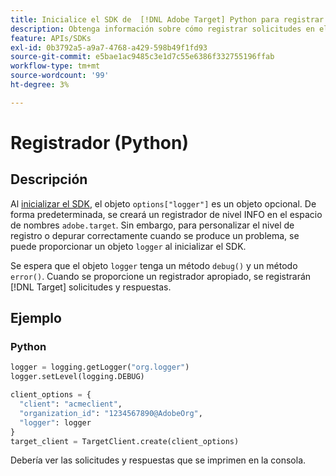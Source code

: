 ```yaml
---
title: Inicialice el SDK de  [!DNL Adobe Target] Python para registrar solicitudes
description: Obtenga información sobre cómo registrar solicitudes en el SDK de  [!DNL Adobe Target] Python.
feature: APIs/SDKs
exl-id: 0b3792a5-a9a7-4768-a429-598b49f1fd93
source-git-commit: e5bae1ac9485c3e1d7c55e6386f332755196ffab
workflow-type: tm+mt
source-wordcount: '99'
ht-degree: 3%

---
```


# Registrador (Python)

## Descripción

Al [inicializar el SDK](initialize-sdk.md), el objeto `options["logger"]` es un objeto opcional. De forma predeterminada, se creará un registrador de nivel INFO en el espacio de nombres `adobe.target`. Sin embargo, para personalizar el nivel de registro o depurar correctamente cuando se produce un problema, se puede proporcionar un objeto `logger` al inicializar el SDK.

Se espera que el objeto `logger` tenga un método `debug()` y un método `error()`. Cuando se proporcione un registrador apropiado, se registrarán [!DNL Target] solicitudes y respuestas.

## Ejemplo

### Python

```python {line-numbers="true"}
logger = logging.getLogger("org.logger")
logger.setLevel(logging.DEBUG)

client_options = {
  "client": "acmeclient",
  "organization_id": "1234567890@AdobeOrg",
  "logger": logger
}
target_client = TargetClient.create(client_options)
```

Debería ver las solicitudes y respuestas que se imprimen en la consola.
